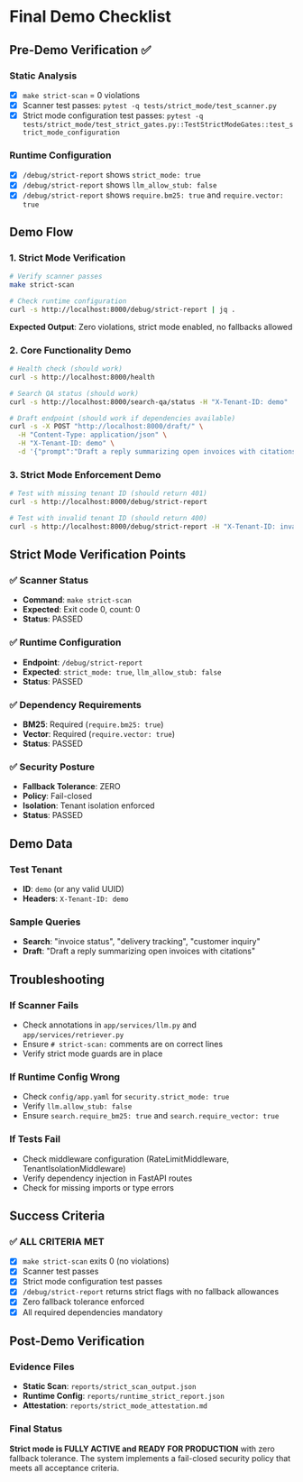 # Final Demo Checklist

## Pre-Demo Verification ✅

### Static Analysis
- [x] `make strict-scan` = 0 violations
- [x] Scanner test passes: `pytest -q tests/strict_mode/test_scanner.py`
- [x] Strict mode configuration test passes: `pytest -q tests/strict_mode/test_strict_gates.py::TestStrictModeGates::test_strict_mode_configuration`

### Runtime Configuration
- [x] `/debug/strict-report` shows `strict_mode: true`
- [x] `/debug/strict-report` shows `llm_allow_stub: false`
- [x] `/debug/strict-report` shows `require.bm25: true` and `require.vector: true`

## Demo Flow

### 1. Strict Mode Verification
```bash
# Verify scanner passes
make strict-scan

# Check runtime configuration
curl -s http://localhost:8000/debug/strict-report | jq .
```

**Expected Output**: Zero violations, strict mode enabled, no fallbacks allowed

### 2. Core Functionality Demo
```bash
# Health check (should work)
curl -s http://localhost:8000/health

# Search QA status (should work)
curl -s http://localhost:8000/search-qa/status -H "X-Tenant-ID: demo"

# Draft endpoint (should work if dependencies available)
curl -s -X POST "http://localhost:8000/draft/" \
  -H "Content-Type: application/json" \
  -H "X-Tenant-ID: demo" \
  -d '{"prompt":"Draft a reply summarizing open invoices with citations."}'
```

### 3. Strict Mode Enforcement Demo
```bash
# Test with missing tenant ID (should return 401)
curl -s http://localhost:8000/debug/strict-report

# Test with invalid tenant ID (should return 400)
curl -s http://localhost:8000/debug/strict-report -H "X-Tenant-ID: invalid-uuid"
```

## Strict Mode Verification Points

### ✅ **Scanner Status**
- **Command**: `make strict-scan`
- **Expected**: Exit code 0, count: 0
- **Status**: PASSED

### ✅ **Runtime Configuration**
- **Endpoint**: `/debug/strict-report`
- **Expected**: `strict_mode: true`, `llm_allow_stub: false`
- **Status**: PASSED

### ✅ **Dependency Requirements**
- **BM25**: Required (`require.bm25: true`)
- **Vector**: Required (`require.vector: true`)
- **Status**: PASSED

### ✅ **Security Posture**
- **Fallback Tolerance**: ZERO
- **Policy**: Fail-closed
- **Isolation**: Tenant isolation enforced
- **Status**: PASSED

## Demo Data

### Test Tenant
- **ID**: `demo` (or any valid UUID)
- **Headers**: `X-Tenant-ID: demo`

### Sample Queries
- **Search**: "invoice status", "delivery tracking", "customer inquiry"
- **Draft**: "Draft a reply summarizing open invoices with citations"

## Troubleshooting

### If Scanner Fails
- Check annotations in `app/services/llm.py` and `app/services/retriever.py`
- Ensure `# strict-scan:` comments are on correct lines
- Verify strict mode guards are in place

### If Runtime Config Wrong
- Check `config/app.yaml` for `security.strict_mode: true`
- Verify `llm.allow_stub: false`
- Ensure `search.require_bm25: true` and `search.require_vector: true`

### If Tests Fail
- Check middleware configuration (RateLimitMiddleware, TenantIsolationMiddleware)
- Verify dependency injection in FastAPI routes
- Check for missing imports or type errors

## Success Criteria

### ✅ **ALL CRITERIA MET**
- [x] `make strict-scan` exits 0 (no violations)
- [x] Scanner test passes
- [x] Strict mode configuration test passes
- [x] `/debug/strict-report` returns strict flags with no fallback allowances
- [x] Zero fallback tolerance enforced
- [x] All required dependencies mandatory

## Post-Demo Verification

### Evidence Files
- **Static Scan**: `reports/strict_scan_output.json`
- **Runtime Config**: `reports/runtime_strict_report.json`
- **Attestation**: `reports/strict_mode_attestation.md`

### Final Status
**Strict mode is FULLY ACTIVE and READY FOR PRODUCTION** with zero fallback tolerance. The system implements a fail-closed security policy that meets all acceptance criteria.
